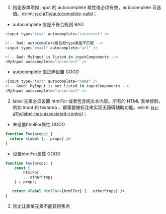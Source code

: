 1. 指定表单项如 input 的 autocomplete 属性值必须有效，autocomplete 可选值。eslint: [jsx-a11y/autocomplete-valid](https://github.com/jsx-eslint/eslint-plugin-jsx-a11y/blob/main/docs/rules/autocomplete-valid.md)；
- autocomplete 值是不符合规则  <Badge type="error">BAD</Badge>
```js | pure
<input type="text" autocomplete="incorrect" />

<!-- Bad: autocomplete属性和type类型不匹配 -->
<input type="email" autocomplete="url" />

<!-- Bad: MyInput is listed in inputComponents -->
<MyInput autocomplete="incorrect" />
```
- autocomplete 值正确设置  <Badge type="success">GOOD</Badge>
```js | pure
<input type="text" autocomplete="name" />
<!-- Good: MyInput is not listed in inputComponents -->
<MyInput autocomplete="incorrect" />
```

2. label 元素必须设置 htmlFor 或者包含纯文本内容。所有的 HTML 表单控制，例如 input 和 textarea ，都需要被标注来实现无障碍辅助功能。eslint: [jsx-a11y/label-has-associated-control](https://github.com/jsx-eslint/eslint-plugin-jsx-a11y/blob/main/docs/rules/label-has-associated-control.md)；
- 未设置htmlFor属性  <Badge type="success">GOOD</Badge>
```jsx | pure
function Foo(props) {
  return <label {...props} />
}
```
- 设置htmlFor属性  <Badge type="success">GOOD</Badge>
```jsx | pure
function Foo(props) {
    const {
        htmlFor,
        ...otherProps
    } = props;

   return <label htmlFor={htmlFor} {...otherProps} />
}
```

3. 禁止让表单元素不能获得焦点